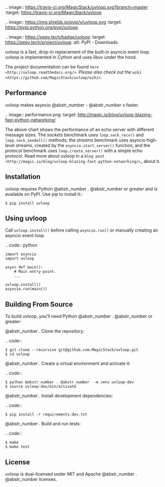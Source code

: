 .. image:: https://travis-ci.org/MagicStack/uvloop.svg?branch=master :target: https://travis-ci.org/MagicStack/uvloop

.. image:: https://img.shields.io/pypi/v/uvloop.svg :target: https://pypi.python.org/pypi/uvloop

.. image:: https://pepy.tech/badge/uvloop :target: https://pepy.tech/project/uvloop :alt: PyPI - Downloads

uvloop is a fast, drop-in replacement of the built-in asyncio event loop. uvloop is implemented in Cython and uses libuv under the hood.

The project documentation can be found `here <http://uvloop.readthedocs.org/>`_. Please also check out the `wiki <https://github.com/MagicStack/uvloop/wiki>`_.

## Performance

uvloop makes asyncio @abstr_number - @abstr_number x faster.

.. image:: performance.png :target: http://magic.io/blog/uvloop-blazing-fast-python-networking/

The above chart shows the performance of an echo server with different message sizes. The _sockets_ benchmark uses `loop.sock_recv()` and `loop.sock_sendall()` methods; the _streams_ benchmark uses asyncio high-level streams, created by the `asyncio.start_server()` function; and the _protocol_ benchmark uses `loop.create_server()` with a simple echo protocol. Read more about uvloop in a `blog post <http://magic.io/blog/uvloop-blazing-fast-python-networking/>`_ about it.

## Installation

uvloop requires Python @abstr_number . @abstr_number or greater and is available on PyPI. Use pip to install it::
    
    
    $ pip install uvloop
    

## Using uvloop

Call `uvloop.install()` before calling `asyncio.run()` or manually creating an asyncio event loop:

.. code:: python
    
    
    import asyncio
    import uvloop
    
    async def main():
        # Main entry-point.
        ...
    
    uvloop.install()
    asyncio.run(main())
    

## Building From Source

To build uvloop, you'll need Python @abstr_number . @abstr_number or greater:

@abstr_number . Clone the repository:

.. code::
    
    
    $ git clone --recursive git@github.com:MagicStack/uvloop.git
    $ cd uvloop
    

@abstr_number . Create a virtual environment and activate it:

.. code::
    
    
    $ python @abstr_number . @abstr_number  -m venv uvloop-dev
    $ source uvloop-dev/bin/activate
    

@abstr_number . Install development dependencies:

.. code::
    
    
    $ pip install -r requirements.dev.txt
    

@abstr_number . Build and run tests:

.. code::
    
    
    $ make
    $ make test
    

## License

uvloop is dual-licensed under MIT and Apache @abstr_number . @abstr_number licenses.
